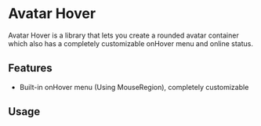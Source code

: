 # Avatar Hover
Avatar Hover is a library that lets you create a rounded avatar container which also has a completely customizable
onHover menu and online status.

## Features
* Built-in onHover menu (Using MouseRegion), completely customizable

## Usage

